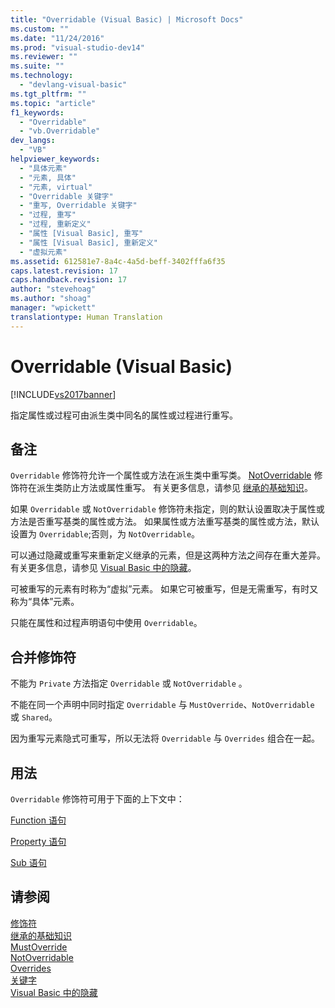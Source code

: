 ```yaml
---
title: "Overridable (Visual Basic) | Microsoft Docs"
ms.custom: ""
ms.date: "11/24/2016"
ms.prod: "visual-studio-dev14"
ms.reviewer: ""
ms.suite: ""
ms.technology: 
  - "devlang-visual-basic"
ms.tgt_pltfrm: ""
ms.topic: "article"
f1_keywords: 
  - "Overridable"
  - "vb.Overridable"
dev_langs: 
  - "VB"
helpviewer_keywords: 
  - "具体元素"
  - "元素, 具体"
  - "元素, virtual"
  - "Overridable 关键字"
  - "重写, Overridable 关键字"
  - "过程, 重写"
  - "过程, 重新定义"
  - "属性 [Visual Basic], 重写"
  - "属性 [Visual Basic], 重新定义"
  - "虚拟元素"
ms.assetid: 612581e7-8a4c-4a5d-beff-3402fffa6f35
caps.latest.revision: 17
caps.handback.revision: 17
author: "stevehoag"
ms.author: "shoag"
manager: "wpickett"
translationtype: Human Translation
---
```

# Overridable (Visual Basic)
[!INCLUDE[vs2017banner](../../../csharp/includes/vs2017banner.md)]

指定属性或过程可由派生类中同名的属性或过程进行重写。  
  
## 备注  
 `Overridable` 修饰符允许一个属性或方法在派生类中重写类。  [NotOverridable](../../../visual-basic/language-reference/modifiers/notoverridable.md) 修饰符在派生类防止方法或属性重写。  有关更多信息，请参见 [继承的基础知识](../../../visual-basic/programming-guide/language-features/objects-and-classes/inheritance-basics.md)。  
  
 如果 `Overridable` 或 `NotOverridable` 修饰符未指定，则的默认设置取决于属性或方法是否重写基类的属性或方法。  如果属性或方法重写基类的属性或方法，默认设置为 `Overridable`;否则，为 `NotOverridable`。  
  
 可以通过隐藏或重写来重新定义继承的元素，但是这两种方法之间存在重大差异。  有关更多信息，请参见 [Visual Basic 中的隐藏](../../../visual-basic/programming-guide/language-features/declared-elements/shadowing.md)。  
  
 可被重写的元素有时称为“虚拟”元素。  如果它可被重写，但是无需重写，有时又称为“具体”元素。  
  
 只能在属性和过程声明语句中使用 `Overridable`。  
  
## 合并修饰符  
 不能为 `Private` 方法指定 `Overridable` 或 `NotOverridable` 。  
  
 不能在同一个声明中同时指定 `Overridable` 与 `MustOverride`、`NotOverridable` 或 `Shared`。  
  
 因为重写元素隐式可重写，所以无法将 `Overridable` 与 `Overrides` 组合在一起。  
  
## 用法  
 `Overridable` 修饰符可用于下面的上下文中：  
  
 [Function 语句](../../../visual-basic/language-reference/statements/function-statement.md)  
  
 [Property 语句](../../../visual-basic/language-reference/statements/property-statement.md)  
  
 [Sub 语句](../../../visual-basic/language-reference/statements/sub-statement.md)  
  
## 请参阅  
 [修饰符](../../../visual-basic/language-reference/modifiers/index.md)   
 [继承的基础知识](../../../visual-basic/programming-guide/language-features/objects-and-classes/inheritance-basics.md)   
 [MustOverride](../../../visual-basic/language-reference/modifiers/mustoverride.md)   
 [NotOverridable](../../../visual-basic/language-reference/modifiers/notoverridable.md)   
 [Overrides](../../../visual-basic/language-reference/modifiers/overrides.md)   
 [关键字](../../../visual-basic/language-reference/keywords/index.md)   
 [Visual Basic 中的隐藏](../../../visual-basic/programming-guide/language-features/declared-elements/shadowing.md)
